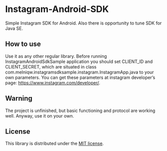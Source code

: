 # Instagram-Android-SDK
Simple Instagram SDK for Android. Also there is opportunity to tune SDK for Java SE.

## How to use
Use it as any other regular library.
Before running InstagramAndroidSdkSample application you should set CLIENT_ID and CLIENT_SECRET, which are situated in class com.melniqw.instagramsdksample.instagram.InstagramApp.java to your own parameters.
You can get these parameters at instagram developer’s page: https://www.instagram.com/developer/.

## Warning
The project is unfinished, but basic functioning and protocol are working well.
Anyway, use it on your own. 

## License
This library is distributed under the <a href="https://github.com/melniqw/Instagram-Android-SDK/blob/master/LICENSE">MIT license</a>.
